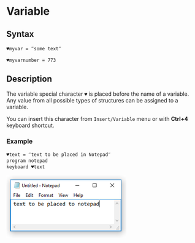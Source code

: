 # Variable

## Syntax

```G1ANT
♥myvar = ‴some text‴
```

```G1ANT
♥myvarnumber = 773
```

## Description

The variable special character `♥` is placed before the name of a variable. Any value from all possible types of structures can be assigned to a variable.

You can insert this character from `Insert/Variable` menu or with **Ctrl+4** keyboard shortcut.

### Example

```G1ANT
♥text = ‴text to be placed in Notepad‴
program notepad
keyboard ♥text
```

![img](https://raw.githubusercontent.com/G1ANT-Robot/G1ANT.Manual/develop/-assets/variable.png)

